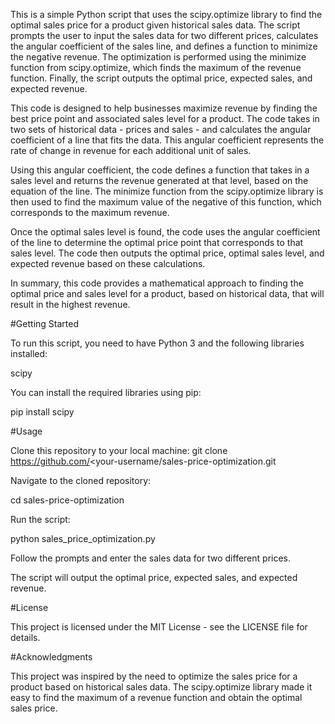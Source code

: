 This is a simple Python script that uses the scipy.optimize library to find the optimal sales price for a product given historical sales data. The script prompts the user to input the sales data for two different prices, calculates the angular coefficient of the sales line, and defines a function to minimize the negative revenue. The optimization is performed using the minimize function from scipy.optimize, which finds the maximum of the revenue function. Finally, the script outputs the optimal price, expected sales, and expected revenue. 

This code is designed to help businesses maximize revenue by finding the best price point and associated sales level for a product. The code takes in two sets of historical data - prices and sales - and calculates the angular coefficient of a line that fits the data. This angular coefficient represents the rate of change in revenue for each additional unit of sales.

Using this angular coefficient, the code defines a function that takes in a sales level and returns the revenue generated at that level, based on the equation of the line. The minimize function from the scipy.optimize library is then used to find the maximum value of the negative of this function, which corresponds to the maximum revenue.

Once the optimal sales level is found, the code uses the angular coefficient of the line to determine the optimal price point that corresponds to that sales level. The code then outputs the optimal price, optimal sales level, and expected revenue based on these calculations.

In summary, this code provides a mathematical approach to finding the optimal price and sales level for a product, based on historical data, that will result in the highest revenue.



#Getting Started

To run this script, you need to have Python 3 and the following libraries installed:

scipy

You can install the required libraries using pip:

pip install scipy


#Usage

Clone this repository to your local machine:
git clone https://github.com/<your-username/sales-price-optimization.git

  
Navigate to the cloned repository:
  
cd sales-price-optimization
  

Run the script:
  
python sales_price_optimization.py

  
Follow the prompts and enter the sales data for two different prices.

The script will output the optimal price, expected sales, and expected revenue.


#License
  
This project is licensed under the MIT License - see the LICENSE file for details.

  
#Acknowledgments
  
This project was inspired by the need to optimize the sales price for a product based on historical sales data. The scipy.optimize library made it easy to find the maximum of a revenue function and obtain the optimal sales price.
